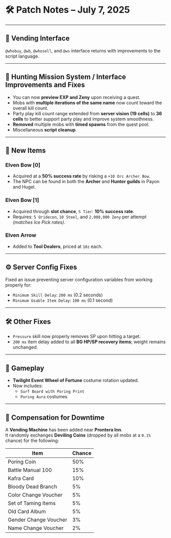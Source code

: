 # 🛠️ Patch Notes – July 7, 2025

---

## 🛒 Vending Interface

`@whobuy`, `@wb`, `@whosell`, and `@ws` interface returns with improvements to the script language.

---

## 🎯 Hunting Mission System / Interface Improvements and Fixes

- You can now **preview EXP and Zeny** upon receiving a quest.
- Mobs with **multiple iterations of the same name** now count toward the overall kill count.
- Party play kill count range extended from **server vision (19 cells)** to **36 cells** to better support party play and improve system smoothness.
- **Removed** multiple mobs with **timed spawns** from the quest pool.
- Miscellaneous **script cleanup**.

---

## 🧰 New Items

### Elven Bow [0]
- Acquired at a **50% success rate** by risking a `+10 Orc Archer Bow`.
- The NPC can be found in both the **Archer** and **Hunter guilds** in Payon and Hugel.

### Elven Bow [1]
- Acquired through **slot chance**, `S Tier`: **10% success rate**.
- Requires: `5 Oridecon`, `10 Steel`, and `2,000,000 Zeny` per attempt *(matches Ice Pick rates)*.

### Elven Arrow
- Added to **Tool Dealers**, priced at `10z` each.

---

## ⚙️ Server Config Fixes

Fixed an issue preventing server configuration variables from working properly for:

- `Minimum Skill Delay`: `200 ms` (0.2 seconds)
- `Minimum Usable Item Delay`: `100 ms` (0.1 second)

---

## 🛠️ Other Fixes

- `Pressure` skill now properly removes SP upon hitting a target.
- `200 ms` item delay added to all **BG HP/SP recovery items**; weight remains unchanged.

---

## 🎡 Gameplay

- **Twilight Event Wheel of Fortune** costume rotation updated.
- Now includes:
  - `Surf Board with Poring Print`
  - `Poring Aura` costumes

---

## 🎁 Compensation for Downtime

A **Vending Machine** has been added near **Prontera Inn**.  
It randomly exchanges **Deviling Coins** (dropped by all mobs at a `0.1%` chance) for the following:

| Item                     | Chance |
|--------------------------|--------|
| Poring Coin              | 50%    |
| Battle Manual 100        | 15%    |
| Kafra Card               | 10%    |
| Bloody Dead Branch       | 5%     |
| Color Change Voucher     | 5%     |
| Set of Taming Items      | 5%     |
| Old Card Album           | 5%     |
| Gender Change Voucher    | 3%     |
| Name Change Voucher      | 2%     |
